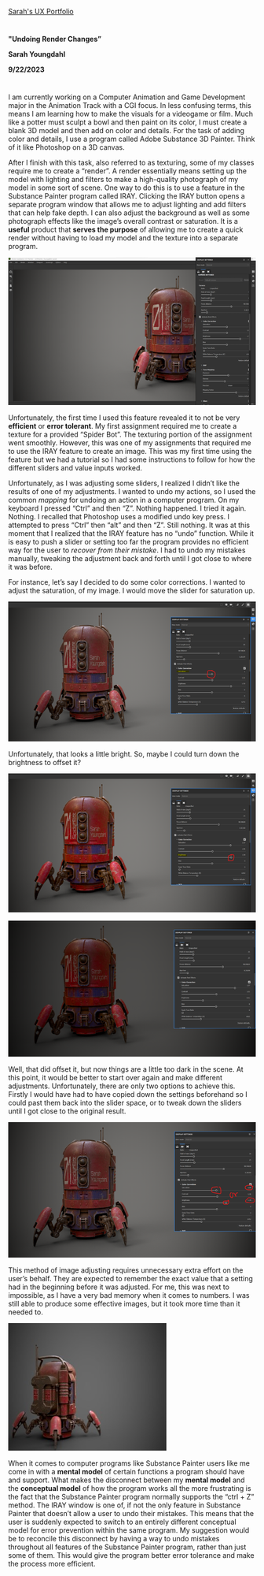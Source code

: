 [Sarah's UX Portfolio](https://github.com/UsabilityEngineering/ux-portfolio-tinkerdog10/blob/e12e968bb65cb161f9ea184ccd68190b54c3904d/README.md)
#
**"Undoing Render Changes”**

**Sarah Youngdahl**

**9/22/2023**
#

I am currently working on a Computer Animation and Game Development major in the Animation Track with a CGI focus. In less confusing terms, this means I am learning how to make the visuals for a videogame or film. Much like a potter must sculpt a bowl and then paint on its color, I must create a blank 3D model and then add on color and details. For the task of adding color and details, I use a program called Adobe Substance 3D Painter. Think of it like Photoshop on a 3D canvas. 

After I finish with this task, also referred to as texturing, some of my classes require me to create a “render”. A render essentially means setting up the model with lighting and filters to make a high-quality photograph of my model in some sort of scene. One way to do this is to use a feature in the Substance Painter program called IRAY. Clicking the IRAY button opens a separate program window that allows me to adjust lighting and add filters that can help fake depth. I can also adjust the background as well as some photograph effects like the image’s overall contrast or saturation. It is a **useful** product that **serves the purpose** of allowing me to create a quick render without having to load my model and the texture into a separate program.

 ![Display settings in IRAY](/assets/J1_P1.png)
 
Unfortunately, the first time I used this feature revealed it to not be very **efficient** or **error tolerant**. My first assignment required me to create a texture for a provided “Spider Bot”.  The texturing portion of the assignment went smoothly. However, this was one of my assignments that required me to use the IRAY feature to create an image. This was my first time using the feature but we had a tutorial so I had some instructions to follow for how the different sliders and value inputs worked. 

Unfortunately, as I was adjusting some sliders, I realized I didn’t like the results of one of my adjustments. I wanted to undo my actions, so I used the common *mapping* for undoing an action in a computer program. On my keyboard I pressed “Ctrl” and then “Z”. Nothing happened. I tried it again. Nothing. I recalled that Photoshop uses a modified undo key press. I attempted to press “Ctrl” then “alt” and then “Z”. Still nothing. It was at this moment that I realized that the IRAY feature has no “undo” function. While it is easy to push a slider or setting too far the program provides no efficient way for the user to *recover from their mistake*. I had to undo my mistakes manually, tweaking the adjustment back and forth until I got close to where it was before. 

For instance, let’s say I decided to do some color corrections. I wanted to adjust the saturation, of my image. I would move the slider for saturation up. 

 ![Circled slider for saturation](/assets/J1_P2.png)
 
Unfortunately, that looks a little bright. So, maybe I could turn down the brightness to offset it?

 ![Result of saturation adjustment with brightness circled](/assets/J1_P3.png)
 
 ![Result of brightness adjustment](/assets/J1_P4.png)
 
Well, that did offset it, but now things are a little too dark in the scene. At this point, it would be better to start over again and make different adjustments. Unfortunately, there are only two options to achieve this. Firstly I would have had to have copied down the settings beforehand so I could past them back into the slider space, or to tweak down the sliders until I got close to the original result. 

![Attempt to reset image, with sliders and number inputs circled](/assets/J1_P5.png)

This method of image adjusting requires unnecessary extra effort on the user’s behalf. They are expected to remember the exact value that a setting had in the beginning before it was adjusted. For me, this was next to impossible, as I have a very bad memory when it comes to numbers. I was still able to produce some effective images, but it took more time than it needed to.  

![Final Render of image](/assets/J1_P6.jpg)

When it comes to computer programs like Substance Painter users like me come in with a **mental model** of certain functions a program should have and support. What makes the disconnect between my **mental model** and the **conceptual model** of how the program works all the more frustrating is the fact that the Substance Painter program normally supports the “ctrl + Z” method. The IRAY window is one of, if not the only feature in Substance Painter that doesn’t allow a user to undo their mistakes. This means that the user is suddenly expected to switch to an entirely different conceptual model for error prevention within the same program. My suggestion would be to reconcile this disconnect by having a way to undo mistakes throughout all features of the Substance Painter program, rather than just some of them. This would give the program better error tolerance and make the process more efficient. 
